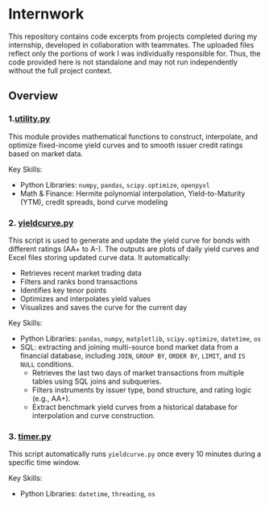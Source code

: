 # Internwork
This repository contains code excerpts from projects completed during my internship, developed in collaboration with teammates. The uploaded files reflect only the portions of work I was individually responsible for. Thus, the code provided here is not standalone and may not run independently without the full project context.

## Overview
### 1.[utility.py](./utility.py)
This module provides mathematical functions to construct, interpolate, and optimize fixed-income yield curves and to smooth issuer credit ratings based on market data. 

Key Skills:
- Python Libraries: `numpy`, `pandas`, `scipy.optimize`, `openpyxl`
- Math & Finance: Hermite polynomial interpolation, Yield-to-Maturity (YTM), credit spreads, bond curve modeling

### 2. [yieldcurve.py](./yieldcurve.py)

This script is used to generate and update the yield curve for bonds with different ratings (AA+ to A-). The outputs are plots of daily yield curves and Excel files storing updated curve data. It automatically:

- Retrieves recent market trading data
- Filters and ranks bond transactions
- Identifies key tenor points
- Optimizes and interpolates yield values
- Visualizes and saves the curve for the current day

Key Skills:
- Python Libraries: `pandas`, `numpy`, `matplotlib`, `scipy.optimize`, `datetime`, `os`
- SQL: extracting and joining multi-source bond market data from a financial database, including `JOIN`, `GROUP BY`, `ORDER BY`, `LIMIT`, and `IS NULL` conditions.
  - Retrieves the last two days of market transactions from multiple tables using SQL joins and subqueries.
  - Filters instruments by issuer type, bond structure, and rating logic (e.g., AA+).
  - Extract benchmark yield curves from a historical database for interpolation and curve construction.

### 3. [timer.py](./timer.py)

This script automatically runs `yieldcurve.py` once every 10 minutes during a specific time window.

Key Skills:
- Python Libraries: `datetime`, `threading`, `os`
